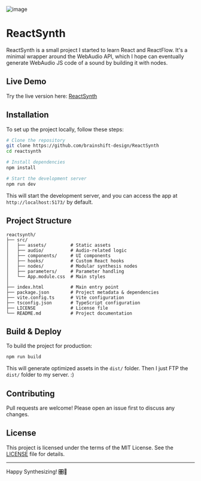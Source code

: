 ![image](https://github.com/user-attachments/assets/fdc1cdb9-ec7a-46d0-bf33-a4536cde8eee)

# ReactSynth

ReactSynth is a small project I started to learn React and ReactFlow. It's a minimal wrapper around the WebAudio API, which I hope can eventually generate WebAudio JS code of a sound by building it with nodes.

## Live Demo

Try the live version here: [ReactSynth](https://brainshift.design/reactsynth)

## Installation

To set up the project locally, follow these steps:

```sh
# Clone the repository
git clone https://github.com/brainshift-design/ReactSynth
cd reactsynth

# Install dependencies
npm install

# Start the development server
npm run dev
```

This will start the development server, and you can access the app at `http://localhost:5173/` by default.

## Project Structure
```
reactsynth/
├── src/
│   ├── assets/         # Static assets
│   ├── audio/          # Audio-related logic
│   ├── components/     # UI components
│   ├── hooks/          # Custom React hooks
│   ├── nodes/          # Modular synthesis nodes
│   ├── parameters/     # Parameter handling
│   └── App.module.css  # Main styles
│
├── index.html          # Main entry point
├── package.json        # Project metadata & dependencies
├── vite.config.ts      # Vite configuration
├── tsconfig.json       # TypeScript configuration
├── LICENSE             # License file
└── README.md           # Project documentation
```

## Build & Deploy

To build the project for production:

```sh
npm run build
```

This will generate optimized assets in the `dist/` folder. Then I just FTP the `dist/` folder to my server. :)

## Contributing

Pull requests are welcome! Please open an issue first to discuss any changes.

## License

This project is licensed under the terms of the MIT License. See the [LICENSE](./LICENSE) file for details.

---

Happy Synthesizing! 🎛️🎵

